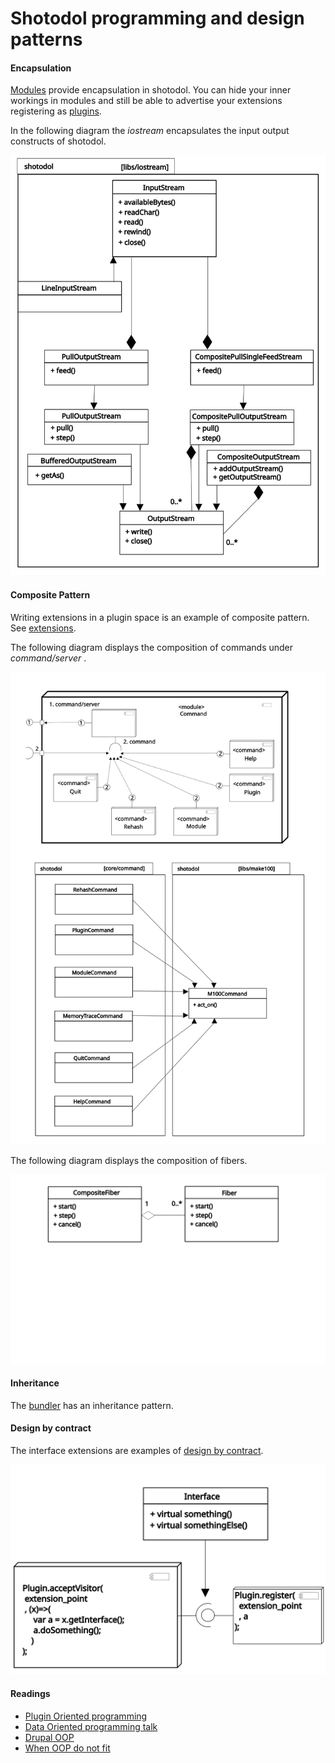 Shotodol programming and design patterns
=========================================

#### Encapsulation

[Modules](../../../libs/module/README.md) provide encapsulation in shotodol. You can hide your inner workings in modules and still be able to advertise your extensions registering as [plugins](../../../libs/plugin/README.md). 

In the following diagram the _iostream_ encapsulates the input output constructs of shotodol.

![iostream](../../../docs/diagrams/shotodol_iostream.svg)


#### Composite Pattern

Writing extensions in a plugin space is an example of composite pattern. See [extensions](../../../libs/plugin/README.md#extension).


The following diagram displays the composition of commands under _command/server_ .

![Composite class diagram for commands](../../../docs/diagrams/composite_class_diagram_for_commands.svg)


The following diagram displays the composition of fibers.

![Composite class diagram for fibers](../../../docs/diagrams/composite_class_diagram_for_fibers.svg)


#### Inheritance

The [bundler](../../../libs/bundle/) has an inheritance pattern.


#### Design by contract

The interface extensions are examples of [design by contract](http://en.wikipedia.org/wiki/Design_by_contract).

![Interface accessing](../../../docs/diagrams/extended_interface.svg)

#### Readings

- [Plugin Oriented programming](http://miniim.blogspot.com/2014/09/plugin.html)
- [Data Oriented programming talk](github.com/kamanashisroy/aroop/tree/master/talks/data_oriented_talks)
- [Drupal OOP](https://www.drupal.org/node/547518)
- [When OOP do not fit](http://technosophos.com/2010/10/13/why-object-oriented-programming-bad-drupal.html)
